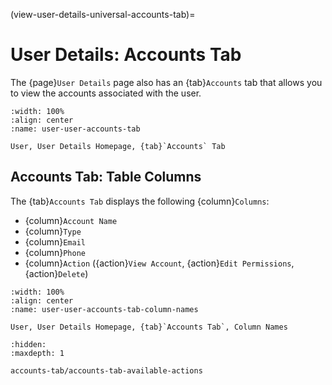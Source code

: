 

(view-user-details-universal-accounts-tab)=
# User Details: Accounts Tab


The {page}`User Details` page also has an {tab}`Accounts` tab that allows you to view the accounts associated with the user.


```{lazyfigure} ../../../_static/solo_app/User/User-Detail/accounts-tab.webp
:width: 100%
:align: center
:name: user-user-accounts-tab

User, User Details Homepage, {tab}`Accounts` Tab
```

## Accounts Tab: Table Columns

The {tab}`Accounts Tab` displays the following {column}`Columns`:

- {column}`Account Name`
- {column}`Type`
- {column}`Email`
- {column}`Phone`
- {column}`Action` ({action}`View Account`, {action}`Edit Permissions`, {action}`Delete`)

```{lazyfigure} ../../../_static/solo_app/User/User-Detail/accounts-tab-column-names.webp
:width: 100%
:align: center
:name: user-user-accounts-tab-column-names

User, User Details Homepage, {tab}`Accounts Tab`, Column Names
```

```{toctree}
:hidden:
:maxdepth: 1

accounts-tab/accounts-tab-available-actions
```


